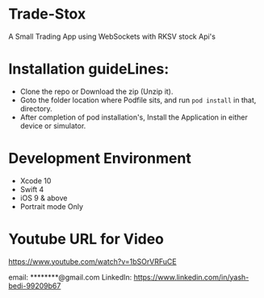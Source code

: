 # Trade-Stox
A Small Trading App using WebSockets with RKSV stock Api's

# Installation guideLines:
- Clone the repo or Download the zip (Unzip it).
- Goto the folder location where Podfile sits, and run `pod install` in that, directory.
- After completion of pod installation's, Install the Application in either device or simulator.

# Development Environment
- Xcode 10
- Swift 4
- iOS 9 & above
- Portrait mode Only


# Youtube URL for Video
https://www.youtube.com/watch?v=1bSOrVRFuCE




email: ********@gmail.com LinkedIn: https://www.linkedin.com/in/yash-bedi-99209b67

